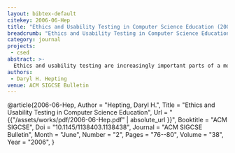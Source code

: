 ```yaml
---
layout: bibtex-default
citekey: 2006-06-Hep
title: "Ethics and Usability Testing in Computer Science Education (2006)"
breadcrumb: "Ethics and Usability Testing in Computer Science Education (2006)"
category: journal
projects:
 - csed
abstract: >-
  Ethics and usability testing are increasingly important parts of a modern computer science education, given the changing profile of computer science employment and the increased focus on privacy. This paper introduces the concept of a participant pool, a means to recruit participants for research, which can be a valuable tool in teaching usability testing and ethics. It has a role in an overall emphasis on software quality and the importance of research. It can also help to increase the profile of this research and the desirability of a Computer Science degree to the larger population.
authors:
 - Daryl H. Hepting
venue: ACM SIGCSE Bulletin
---
```

@article{2006-06-Hep,
	Author =  "Hepting, Daryl H.",
	Title =  "Ethics and Usability Testing in Computer Science Education",
	Url = \"{{"/assets/works/pdf/2006-06-Hep.pdf" | absolute_url }}\",
	Booktitle =  "ACM SIGCSE",
	Doi =  "10.1145/1138403.1138438",
	Journal =  "ACM SIGCSE Bulletin",
	Month =  "June",
	Number =  "2",
	Pages =  "76--80",
	Volume =  "38",
	Year =  "2006",
}

